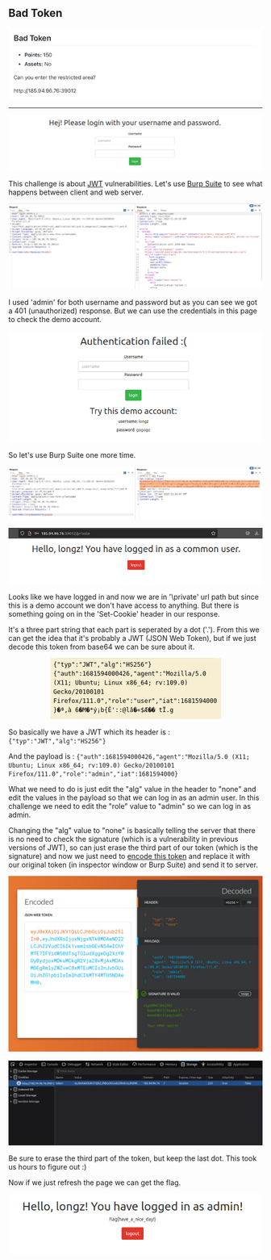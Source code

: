 ## Bad Token

<p align="center">
<img src="chall.png"/>
</p>
<hr>
<p align="center">
<img src="page.png" />
</p>

This challenge is about [JWT](https://en.wikipedia.org/wiki/JSON_Web_Token) vulnerabilities.
Let's use [Burp Suite](https://portswigger.net/burp) to see what happens between client and web server.

<p align="center">
<img src="page2.png"/>
</p>

I used 'admin' for both username and password but as you can see we got a 401 (unauthorized) response. But we can use the credentials in this page to check the demo account.

<p align="center">
<img src="page3.png"/>
</p>

So let's use Burp Suite one more time.

<p align="center">
<img src="page4.png"/>
</p>
<p align="center">
<img src="page5.png"/>
</p>

Looks like we have logged in and now we are in '\private' url path but since this is a demo account we don't have access to anything. But there is something going on in the 'Set-Cookie' header in our response.

It's a three part string that each part is seperated by a dot ('.'). From this we can get the idea that it's probably a JWT (JSON Web Token), but if we just decode this token from base64 we can be sure about it.

<p align="center">
<img src="page6.png"/>
</p>

So basically we have a JWT which its header is : ``` {"typ":"JWT","alg":"HS256"} ```

And the payload is : ``` {"auth":1681594000426,"agent":"Mozilla/5.0 (X11; Ubuntu; Linux x86_64; rv:109.0) Gecko/20100101 Firefox/111.0","role":"admin","iat":1681594000} ```

What we need to do is just edit the "alg" value in the header to "none" and edit the values in the payload so that we can log in as an admin user. In this challenge we need to edit the "role" value to "admin" so we can log in as admin.

Changing the "alg" value to "none" is basically telling the server that there is no need to check the signature (which is a vulnerability in previous versions of JWT), so can just erase the third part of our token (which is the signature) and now we just need to [encode this token](https://irrte.ch/jwt-js-decode/index.html) and replace it with our original token (in inspector window or Burp Suite) and send it to server.

<p align="center">
<img src="page7.png"/>
</p>

<p align="center">
<img src="page8.png"/>
</p> 

Be sure to erase the third part of the token, but keep the last dot. This took us hours to figure out :)

Now if we just refresh the page we can get the flag.

<p align="center">
<img src="page9.png"/>
</p> 


